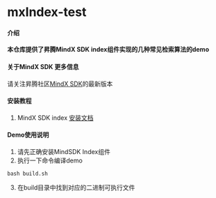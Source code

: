 # mxIndex-test

#### 介绍
**本仓库提供了昇腾MindX SDK index组件实现的几种常见检索算法的demo**


#### 关于MindX SDK 更多信息
请关注昇腾社区[MindX SDK](https://www.hiascend.com/zh/software/mindx-sdk)的最新版本


#### 安装教程

1.  MindX SDK index [安装文档](https://www.hiascend.com/document/detail/zh/mind-sdk/300/featureretrieval/mxindexfrug/mxindexfrug_0001.html)


#### Demo使用说明

1.  请先正确安装MindSDK Index组件
2.  执行一下命令编译demo
``` shell
bash build.sh
 ```
3.  在build目录中找到对应的二进制可执行文件
